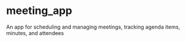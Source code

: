 # meeting_app
An app for scheduling and managing meetings, tracking agenda items, minutes, and attendees
